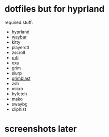 # dotfiles but for hyprland
required stuff: 
- hyprland
- [waybar](https://aur.archlinux.org/packages/waybar-hyprland-git)
- kitty
- playerctl
- zscroll
- [rofi](https://aur.archlinux.org/packages/rofi-lbonn-wayland)
- exa
- grim
- slurp
- [grimblast](https://github.com/hyprwm/contrib/tree/main/grimblast)
- zsh
- micro
- hyfetch
- mako
- swaybg
- cliphist

# screenshots later